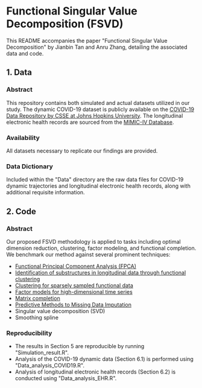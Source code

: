 # Functional Singular Value Decomposition (FSVD)

This README accompanies the paper "Functional Singular Value Decomposition" by Jianbin Tan and Anru Zhang, detailing the associated data and code.

## 1. Data
### Abstract

This repository contains both simulated and actual datasets utilized in our study. The dynamic COVID-19 dataset is publicly available on the [COVID-19 Data Repository by CSSE at Johns Hopkins University](https://github.com/CSSEGISandData/COVID-19). The longitudinal electronic health records are sourced from the [MIMIC-IV Database](https://physionet.org/content/mimiciv/3.0/).

### Availability
All datasets necessary to replicate our findings are provided.

### Data Dictionary
Included within the "Data" directory are the raw data files for COVID-19 dynamic trajectories and longitudinal electronic health records, along with additional requisite information.

## 2. Code
### Abstract
Our proposed FSVD methodology is applied to tasks including optimal dimension reduction, clustering, factor modeling, and functional completion. We benchmark our method against several prominent techniques:
- [Functional Principal Component Analysis (FPCA)](https://cran.r-project.org/web/packages/fdapace/)
- [Identification of substructures in longitudinal data through functional clustering](https://cran.r-project.org/web/packages/fdapace/)
- [Clustering for sparsely sampled functional data](https://www.tandfonline.com/doi/abs/10.1198/016214503000189)
- [Factor models for high-dimensional time series](https://cran.r-project.org/web/packages/HDTSA/index.html)
- [Matrix completion](https://cran.r-project.org/web/packages/filling/index.html)
- [Predictive Methods to Missing Data Imputation](https://www.jmlr.org/papers/v18/17-073.html)
- Singular value decomposition (SVD)
- Smoothing spline

### Reproducibility
- The results in Section 5 are reproducible by running "Simulation_result.R".
- Analysis of the COVID-19 dynamic data (Section 6.1) is performed using "Data_analysis_COVID19.R".
- Analysis of longitudinal electronic health records (Section 6.2) is conducted using "Data_analysis_EHR.R".